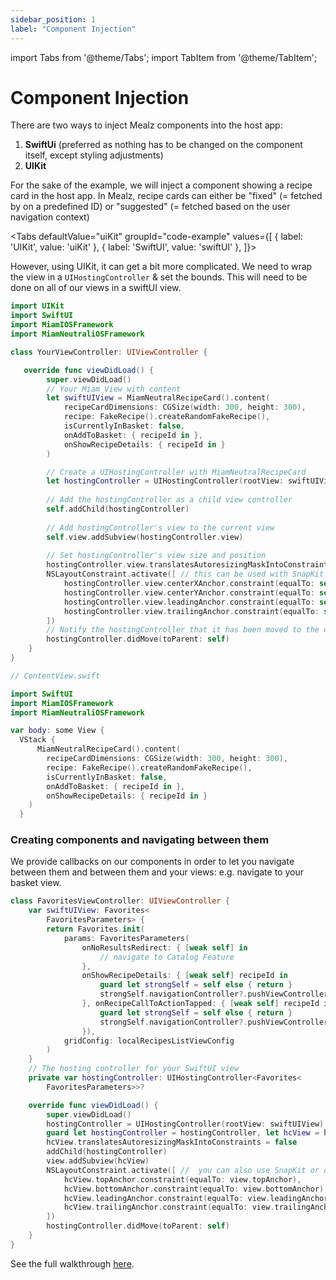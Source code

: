 ```yaml
---
sidebar_position: 1
label: "Component Injection"
---
```


import Tabs from '@theme/Tabs';
import TabItem from '@theme/TabItem';

# Component Injection

There are two ways to inject Mealz components into the host app:

1. **SwiftUi** (preferred as nothing has to be changed on the component itself, except styling
adjustments)
2. **UIKit**

For the sake of the example, we will inject a component showing a recipe card in the host app.
In Mealz, recipe cards can either be "fixed" (= fetched by on a predefined ID) or "suggested" (= fetched based on the user navigation context)

<Tabs
defaultValue="uiKit"
groupId="code-example"
values={[
{ label: 'UIKit', value: 'uiKit' },
{ label: 'SwiftUI', value: 'swiftUI' },
]}>

<TabItem value="uiKit">

However, using UIKit, it can get a bit more complicated.
We need to wrap the view in a `UIHostingController` & set the bounds.
This will need to be done on all of our views in a swiftUI view.

```swift
import UIKit
import SwiftUI
import MiamIOSFramework
import MiamNeutraliOSFramework

class YourViewController: UIViewController {

   override func viewDidLoad() {
        super.viewDidLoad()
        // Your Miam View with content 
        let swiftUIView = MiamNeutralRecipeCard().content(
            recipeCardDimensions: CGSize(width: 300, height: 300),
            recipe: FakeRecipe().createRandomFakeRecipe(),
            isCurrentlyInBasket: false,
            onAddToBasket: { recipeId in },
            onShowRecipeDetails: { recipeId in }
        )

        // Create a UIHostingController with MiamNeutralRecipeCard
        let hostingController = UIHostingController(rootView: swiftUIView)
        
        // Add the hostingController as a child view controller
        self.addChild(hostingController)
        
        // Add hostingController's view to the current view
        self.view.addSubview(hostingController.view)
        
        // Set hostingController's view size and position
        hostingController.view.translatesAutoresizingMaskIntoConstraints = false
        NSLayoutConstraint.activate([ // this can be used with SnapKit too
            hostingController.view.centerXAnchor.constraint(equalTo: self.view.centerXAnchor),
            hostingController.view.centerYAnchor.constraint(equalTo: self.view.centerYAnchor),
            hostingController.view.leadingAnchor.constraint(equalTo: self.view.leadingAnchor),
            hostingController.view.trailingAnchor.constraint(equalTo: self.view.trailingAnchor)
        ])
        // Notify the hostingController that it has been moved to the current view controller
        hostingController.didMove(toParent: self)
    }
}
```
</TabItem>
<TabItem value="swiftUI">

```swift
// ContentView.swift

import SwiftUI
import MiamIOSFramework
import MiamNeutraliOSFramework

var body: some View {
  VStack {
      MiamNeutralRecipeCard().content(
        recipeCardDimensions: CGSize(width: 300, height: 300),
        recipe: FakeRecipe().createRandomFakeRecipe(),
        isCurrentlyInBasket: false,
        onAddToBasket: { recipeId in },
        onShowRecipeDetails: { recipeId in }
    )
  }
```
</TabItem>
</Tabs>

### Creating components and navigating between them

We provide callbacks on our components in order to let you navigate between them and between them and your views: e.g. navigate to your basket view. 

```swift
class FavoritesViewController: UIViewController {
    var swiftUIView: Favorites<
        FavoritesParameters> {
        return Favorites.init(
            params: FavoritesParameters(
                onNoResultsRedirect: { [weak self] in 
                    // navigate to Catalog Feature
                },
                onShowRecipeDetails: { [weak self] recipeId in
                    guard let strongSelf = self else { return }
                    strongSelf.navigationController?.pushViewController(RecipeDetailsViewController(recipeId), animated: true)
                }, onRecipeCallToActionTapped: { [weak self] recipeId in
                    guard let strongSelf = self else { return }
                    strongSelf.navigationController?.pushViewController(MyMealsViewController(), animated: true)
                }),
            gridConfig: localRecipesListViewConfig
        )
    }
    // The hosting controller for your SwiftUI view
    private var hostingController: UIHostingController<Favorites<
        FavoritesParameters>>?

    override func viewDidLoad() {
        super.viewDidLoad()
        hostingController = UIHostingController(rootView: swiftUIView) // Initialize the hosting controller with your SwiftUI view
        guard let hostingController = hostingController, let hcView = hostingController.view else { return }
        hcView.translatesAutoresizingMaskIntoConstraints = false
        addChild(hostingController)
        view.addSubview(hcView)
        NSLayoutConstraint.activate([ //  you can also use SnapKit or other frameworks to set the bounds
            hcView.topAnchor.constraint(equalTo: view.topAnchor),
            hcView.bottomAnchor.constraint(equalTo: view.bottomAnchor),
            hcView.leadingAnchor.constraint(equalTo: view.leadingAnchor),
            hcView.trailingAnchor.constraint(equalTo: view.trailingAnchor)
        ])
        hostingController.didMove(toParent: self)
    }
}
```
See the full walkthrough [here](/docs/ios/features/favorites/walkthrough.md).
